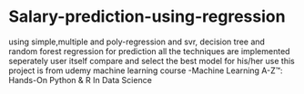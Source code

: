 # Salary-prediction-using-regression
using simple,multiple and poly-regression and svr, decision tree and random forest regression for prediction
all the techniques are implemented seperately 
user itself compare and select the best model for his/her use 
this project is from udemy machine learning course -Machine Learning A-Z™: Hands-On Python & R In Data Science
